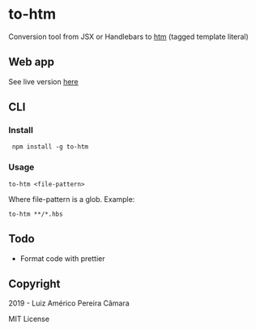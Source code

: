 # to-htm
Conversion tool from JSX or Handlebars to [htm](https://github.com/developit/htm) (tagged template literal)

## Web app

See live version [here](https://blikblum.github.io/to-htm/web/dist/)

## CLI

### Install

     npm install -g to-htm

### Usage

    to-htm <file-pattern>

Where file-pattern is a glob. Example:
     
    to-htm **/*.hbs

## Todo

 - Format code with prettier

## Copyright
2019 - Luiz Américo Pereira Câmara

MIT License